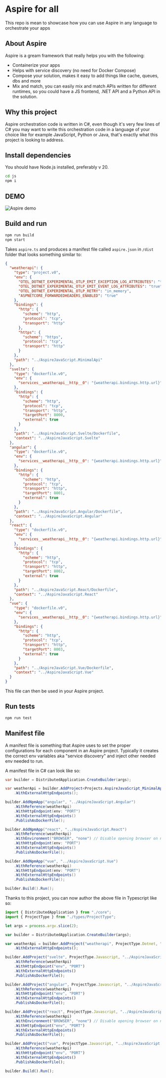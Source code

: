 # Aspire for all

This repo is mean to showcase how you can use Aspire in any language to orchestrate your apps

## About Aspire

Aspire is a gream framework that really helps you with the following:

- Containerize your apps
- Helps with service discovery (no need for Docker Compose)
- Compose your solution, makes it easy to add things like cache, queues, dbs and more
- Mix and match, you can easily mix and match APIs written for different runtimes, so you could have a JS frontend, .NET API and a Python API in the solution.

## Why this project

Aspire orchestration code is written in C#, even though it's very few lines of C# you may want to write this orchestration code in a language of your choice like for example JavaScript, Python or Java, that's exactly what this project is looking to address.

## Install dependencies

You should have Node.js installed, preferably v 20.

```bash
cd js
npm i
```

## DEMO

![Aspire demo](./aspire-project.gif)

## Build and run

```bash
npm run build
npm start
```

Takes `aspire.ts` and produces a manifest file called `aspire.json` in `/dist` folder that looks something similar to:

```json
{
  "weatherapi": {
    "type": "project.v0",
    "env": {
      "OTEL_DOTNET_EXPERIMENTAL_OTLP_EMIT_EXCEPTION_LOG_ATTRIBUTES": "true",
      "OTEL_DOTNET_EXPERIMENTAL_OTLP_EMIT_EVENT_LOG_ATTRIBUTES": "true",
      "OTEL_DOTNET_EXPERIMENTAL_OTLP_RETRY": "in_memory",
      "ASPNETCORE_FORWARDEDHEADERS_ENABLED": "true"
    },
    "bindings": {
      "http": {
        "scheme": "http",
        "protocol": "tcp",
        "transport": "http"
      },
      "https": {
        "scheme": "https",
        "protocol": "tcp",
        "transport": "http"
      }
    },
    "path": "../AspireJavaScript.MinimalApi"
  },
  "svelte": {
    "type": "dockerfile.v0",
    "env": {
      "services__weatherapi__http__0": "{weatherapi.bindings.http.url}"
    },
    "bindings": {
      "http": {
        "scheme": "http",
        "protocol": "tcp",
        "transport": "http",
        "targetPort": 8000,
        "external": true
      }
    },
    "path": "../AspireJavaScript.Svelte/Dockerfile",
    "context": "../AspireJavaScript.Svelte"
  },
  "angular": {
    "type": "dockerfile.v0",
    "env": {
      "services__weatherapi__http__0": "{weatherapi.bindings.http.url}"
    },
    "bindings": {
      "http": {
        "scheme": "http",
        "protocol": "tcp",
        "transport": "http",
        "targetPort": 8001,
        "external": true
      }
    },
    "path": "../AspireJavaScript.Angular/Dockerfile",
    "context": "../AspireJavaScript.Angular"
  },
  "react": {
    "type": "dockerfile.v0",
    "env": {
      "services__weatherapi__http__0": "{weatherapi.bindings.http.url}"
    },
    "bindings": {
      "http": {
        "scheme": "http",
        "protocol": "tcp",
        "transport": "http",
        "targetPort": 8002,
        "external": true
      }
    },
    "path": "../AspireJavaScript.React/Dockerfile",
    "context": "../AspireJavaScript.React"
  },
  "vue": {
    "type": "dockerfile.v0",
    "env": {
      "services__weatherapi__http__0": "{weatherapi.bindings.http.url}"
    },
    "bindings": {
      "http": {
        "scheme": "http",
        "protocol": "tcp",
        "transport": "http",
        "targetPort": 8003,
        "external": true
      }
    },
    "path": "../AspireJavaScript.Vue/Dockerfile",
    "context": "../AspireJavaScript.Vue"
  }
}
```

This file can then be used in your Aspire project.


## Run tests

```bash
npm run test
```

## Manifest file

A manifest file is something that Aspire uses to set the proper configurations for each component in an Aspire project. Typically it creates the correct env variables aka "service discovery" and inject other needed env needed to run.

A manifest file in C# can look like so:

```csharp
var builder = DistributedApplication.CreateBuilder(args);

var weatherApi = builder.AddProject<Projects.AspireJavaScript_MinimalApi>("weatherapi")
    .WithExternalHttpEndpoints();

builder.AddNpmApp("angular", "../AspireJavaScript.Angular")
    .WithReference(weatherApi)
    .WithHttpEndpoint(env: "PORT")
    .WithExternalHttpEndpoints()
    .PublishAsDockerFile();

builder.AddNpmApp("react", "../AspireJavaScript.React")
    .WithReference(weatherApi)
    .WithEnvironment("BROWSER", "none") // Disable opening browser on npm start
    .WithHttpEndpoint(env: "PORT")
    .WithExternalHttpEndpoints()
    .PublishAsDockerFile();

builder.AddNpmApp("vue", "../AspireJavaScript.Vue")
    .WithReference(weatherApi)
    .WithHttpEndpoint(env: "PORT")
    .WithExternalHttpEndpoints()
    .PublishAsDockerFile();

builder.Build().Run();
```

Thanks to this project, you can now author the above file in Typescript like so:

```typescript
import { DistributedApplication } from "./core";
import { ProjectType } from "./types/ProjectType";

let args = process.argv.slice(2);

var builder = DistributedApplication.CreateBuilder(args);

var weatherApi = builder.AddProject("weatherapi", ProjectType.Dotnet, "../AspireJavaScript.MinimalApi")
    .WithExternalHttpEndpoints();

builder.AddProject("svelte", ProjectType.Javascript, "../AspireJavaScript.Svelte")
    .WithReference(weatherApi)
    .WithHttpEndpoint("env", "PORT")
    .WithExternalHttpEndpoints()
    .PublishAsDockerFile();

builder.AddProject("angular", ProjectType.Javascript, "../AspireJavaScript.Angular")
    .WithReference(weatherApi)
    .WithHttpEndpoint("env", "PORT")
    .WithExternalHttpEndpoints()
    .PublishAsDockerFile();

builder.AddProject("react", ProjectType.Javascript, "../AspireJavaScript.React")
    .WithReference(weatherApi)
    .WithEnvironment("BROWSER", "none") // Disable opening browser on npm start
    .WithHttpEndpoint("env", "PORT")
    .WithExternalHttpEndpoints()
    .PublishAsDockerFile();

builder.AddProject("vue", ProjectType.Javascript, "../AspireJavaScript.Vue")
    .WithReference(weatherApi)
    .WithHttpEndpoint("env", "PORT")
    .WithExternalHttpEndpoints()
    .PublishAsDockerFile();

builder.Build().Run();
```
